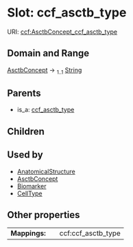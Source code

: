 
# Slot: ccf_asctb_type




URI: [ccf:AsctbConcept_ccf_asctb_type](http://purl.org/ccf/AsctbConcept_ccf_asctb_type)


## Domain and Range

[AsctbConcept](AsctbConcept.md) &#8594;  <sub>1..1</sub> [String](types/String.md)

## Parents

 *  is_a: [ccf_asctb_type](ccf_asctb_type.md)

## Children


## Used by

 * [AnatomicalStructure](AnatomicalStructure.md)
 * [AsctbConcept](AsctbConcept.md)
 * [Biomarker](Biomarker.md)
 * [CellType](CellType.md)

## Other properties

|  |  |  |
| --- | --- | --- |
| **Mappings:** | | ccf:ccf_asctb_type |

